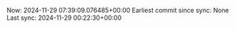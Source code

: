 Now: 2024-11-29 07:39:09.076485+00:00 Earliest commit since sync: None Last sync: 2024-11-29 00:22:30+00:00
